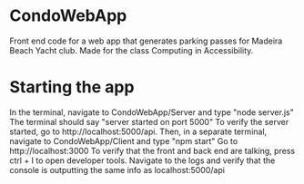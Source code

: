 # CondoWebApp
Front end code for a web app that generates parking passes for Madeira Beach Yacht club. Made for the class Computing in Accessibility.

# Starting the app
In the terminal, navigate to CondoWebApp/Server and type "node server.js"
The terminal should say "server started on port 5000"
To verify the server started, go to http://localhost:5000/api.
Then, in a separate terminal, navigate to CondoWebApp/Client and type "npm start"
Go to http://localhost:3000
To verify that the front and back end are talking, press ctrl + I to open developer tools.
Navigate to the logs and verify that the console is outputting the same info as localhost:5000/api
